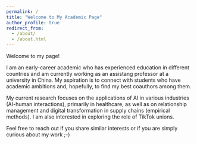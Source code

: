 ```yaml
---
permalink: /
title: "Welcome to My Academic Page"
author_profile: true
redirect_from: 
  - /about/
  - /about.html
---
```


Welcome to my page!

I am an early-career academic who has experienced education in different countries and am currently working as an assistang professor at a university in China. My aspiration is to connect with students who have academic ambitions and, hopefully, to find my best coauthors among them.

My current research focuses on the applications of AI in various industries (AI-human interactions), primarily in healthcare, as well as on relationship management and digital transformation in supply chains (empirical methods). I am also interested in exploring the role of TikTok unions.

Feel free to reach out if you share similar interests or if you are simply curious about my work ;-)
